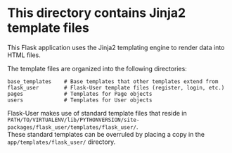 # This directory contains Jinja2 template files

This Flask application uses the Jinja2 templating engine to render
data into HTML files.

The template files are organized into the following directories:

    base_templates    # Base templates that other templates extend from
    flask_user        # Flask-User template files (register, login, etc.)
    pages             # Templates for Page objects
    users             # Templates for User objects

Flask-User makes use of standard template files that reside in  
`PATH/TO/VIRTUALENV/lib/PYTHONVERSION/site-packages/flask_user/templates/flask_user/`.  
These standard templates can be overruled by placing a copy in the `app/templates/flask_user/` directory.
